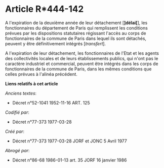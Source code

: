 # Article R*444-142

A l'expiration de la deuxième année de leur détachement [**]délai[**], les fonctionnaires du département de Paris qui
remplissent les conditions prévues par les dispositions statutaires régissant l'accès au corps de fonctionnaires de la
commune de Paris dans lequel ils sont détachés, peuvent y être définitivement intégrés [*transfert*].

A l'expiration de leur détachement, les fonctionnaires de l'Etat et les agents des collectivités locales et de leurs
établissements publics, qui n'ont pas le caractère industriel et commercial, peuvent être intégrés dans les corps de
fonctionnaires de la commune de Paris, dans les mêmes conditions que celles prévues à l'alinéa précédent.

**Liens relatifs à cet article**

_Anciens textes_:

  - Décret n°52-1041 1952-11-16 ART. 125

_Codifié par_:

  - Décret n°77-373 1977-03-28

_Créé par_:

  - Décret n°77-373 1977-03-28 JORF et JONC 5 Avril 1977

_Abrogé par_:

  - Décret n°86-68 1986-01-13 art. 35 JORF 16 janvier 1986
